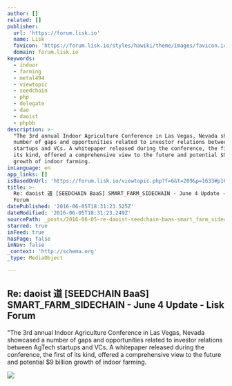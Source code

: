 ```yaml
---
author: []
related: []
publisher:
  url: 'https://forum.lisk.io'
  name: Lisk
  favicon: 'https://forum.lisk.io/styles/hawiki/theme/images/favicon.ico'
  domain: forum.lisk.io
keywords:
  - indoor
  - farming
  - metal494
  - viewtopic
  - seedchain
  - php
  - delegate
  - dao
  - daoist
  - phpbb
description: >-
  "The 3rd annual Indoor Agriculture Conference in Las Vegas, Nevada showcased a
  number of gaps and opportunities related to investor relations between AgTech
  startups and VCs. A whitepaper released during the conference, the first of
  its kind, offered a comprehensive view to the future and potential $9 billion
  growth of indoor farming.
inLanguage: en
app_links: []
isBasedOnUrl: 'https://forum.lisk.io/viewtopic.php?f=6&t=209&p=1633#p1633'
title: >-
  Re: daoist 道 [SEEDCHAIN BaaS] SMART_FARM_SIDECHAIN - June 4 Update - Lisk
  Forum
datePublished: '2016-06-05T18:31:23.525Z'
dateModified: '2016-06-05T18:31:23.249Z'
sourcePath: _posts/2016-06-05-re-daoist-seedchain-baas-smart_farm_sidechain-june-4.md
starred: true
inFeed: true
hasPage: false
inNav: false
_context: 'http://schema.org'
_type: MediaObject

---
```

<article style=""><h1>Re: daoist 道 [SEEDCHAIN BaaS] SMART_FARM_SIDECHAIN - June 4 Update - Lisk Forum</h1><p>"The 3rd annual Indoor Agriculture Conference in Las Vegas, Nevada showcased a number of gaps and opportunities related to investor relations between AgTech startups and VCs. A whitepaper released during the conference, the first of its kind, offered a comprehensive view to the future and potential $9 billion growth of indoor farming.</p><img src="https://www.filepicker.io/api/file/vosy017MTleJftBDinew" /></article>